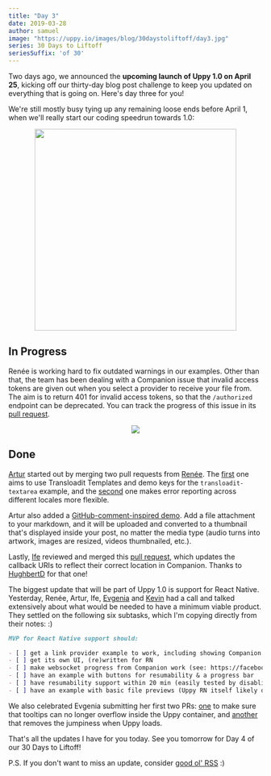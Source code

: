 ```yaml
---
title: "Day 3"
date: 2019-03-28
author: samuel
image: "https://uppy.io/images/blog/30daystoliftoff/day3.jpg"
series: 30 Days to Liftoff
seriesSuffix: 'of 30'
---
```


Two days ago, we announced the **upcoming launch of Uppy 1.0 on April 25**, kicking off our thirty-day blog post challenge to keep you updated on everything that is going on. Here's day three for you!
 
<!--more-->

We're still mostly busy tying up any remaining loose ends before April 1, when we'll really start our coding speedrun towards 1.0:

<center><img width="400" src="/images/blog/30daystoliftoff/day3.jpg"><br /></center>

## In Progress

Renée is working hard to fix outdated warnings in our examples. Other than that, the team has been dealing with a Companion issue that invalid access tokens are given out when you select a provider to receive your file from. The aim is to return 401 for invalid access tokens, so that the `/authorized` endpoint can be deprecated. You can track the progress of this issue in its [pull request](https://github.com/transloadit/uppy/pull/1298).

<center><img src="/images/blog/30daystoliftoff/2019-03-27-board02.png"></center>

## Done

[Artur](https://github.com/arturi) started out by merging two pull requests from [Renée](https://github.com/goto-bus-stop). The [first](https://github.com/transloadit/uppy/pull/1375) one aims to use Transloadit Templates and demo keys for the `transloadit-textarea` example, and the [second](https://github.com/transloadit/uppy/pull/1374) one makes error reporting across different locales more flexible.

Artur also added a [GitHub-comment-inspired demo](/examples/markdown-snippets/). Add a file attachment to your markdown, and it will be uploaded and converted to a thumbnail that's displayed inside your post, no matter the media type (audio turns into artwork, images are resized, videos thumbnailed, etc.). 

Lastly, [Ife](https://github.com/ifedapoolarewaju) reviewed and merged this [pull request](https://github.com/transloadit/uppy/pull/1366), which updates the callback URIs to reflect their correct location in Companion. Thanks to [HughbertD](https://github.com/HughbertD) for that one!


The biggest update that will be part of Uppy 1.0 is support for React Native. Yesterday, Renée, Artur, Ife, [Evgenia](https://github.com/lakesare) and [Kevin](https://github.com/kvz) had a call and talked extensively about what would be needed to have a minimum viable product. They settled on the following six subtasks, which I'm copying directly from their notes: :)

```md
MVP for React Native support should:

- [ ] get a link provider example to work, including showing Companion progress and resumability
- [ ] get its own UI, (re)written for RN
- [ ] make websocket progress from Companion work (see: https://facebook.github.io/react-native/docs/network#websocket-support)
- [ ] have an example with buttons for resumability & a progress bar
- [ ] have resumability support within 20 min (easily tested by disabling WiFi on your workstation while uploading to master.tus.io)
- [ ] have an example with basic file previews (Uppy RN itself likely does not offer previews)
```

We also celebrated Evgenia submitting her first two PRs: [one](https://github.com/transloadit/uppy/pull/1382) to make sure that tooltips can no longer overflow inside the Uppy container, and [another](https://github.com/transloadit/uppy/pull/1383) that removes the jumpiness when Uppy loads.


That's all the updates I have for you today. See you tomorrow for Day 4 of our 30 Days to Liftoff!

P.S. If you don't want to miss an update, consider [good ol' RSS](https://uppy.io/atom.xml) :)
